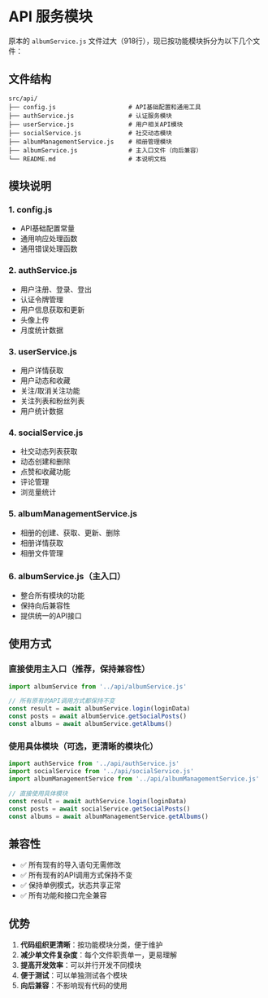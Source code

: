 # API 服务模块

原本的 `albumService.js` 文件过大（918行），现已按功能模块拆分为以下几个文件：

## 文件结构

```
src/api/
├── config.js                    # API基础配置和通用工具
├── authService.js               # 认证服务模块
├── userService.js               # 用户相关API模块
├── socialService.js             # 社交动态模块
├── albumManagementService.js    # 相册管理模块
├── albumService.js              # 主入口文件（向后兼容）
└── README.md                    # 本说明文档
```

## 模块说明

### 1. config.js
- API基础配置常量
- 通用响应处理函数
- 通用错误处理函数

### 2. authService.js
- 用户注册、登录、登出
- 认证令牌管理
- 用户信息获取和更新
- 头像上传
- 月度统计数据

### 3. userService.js
- 用户详情获取
- 用户动态和收藏
- 关注/取消关注功能
- 关注列表和粉丝列表
- 用户统计数据

### 4. socialService.js
- 社交动态列表获取
- 动态创建和删除
- 点赞和收藏功能
- 评论管理
- 浏览量统计

### 5. albumManagementService.js
- 相册的创建、获取、更新、删除
- 相册详情获取
- 相册文件管理

### 6. albumService.js（主入口）
- 整合所有模块的功能
- 保持向后兼容性
- 提供统一的API接口

## 使用方式

### 直接使用主入口（推荐，保持兼容性）
```javascript
import albumService from '../api/albumService.js'

// 所有原有的API调用方式都保持不变
const result = await albumService.login(loginData)
const posts = await albumService.getSocialPosts()
const albums = await albumService.getAlbums()
```

### 使用具体模块（可选，更清晰的模块化）
```javascript
import authService from '../api/authService.js'
import socialService from '../api/socialService.js'
import albumManagementService from '../api/albumManagementService.js'

// 直接使用具体模块
const result = await authService.login(loginData)
const posts = await socialService.getSocialPosts()
const albums = await albumManagementService.getAlbums()
```

## 兼容性

- ✅ 所有现有的导入语句无需修改
- ✅ 所有现有的API调用方式保持不变
- ✅ 保持单例模式，状态共享正常
- ✅ 所有功能和接口完全兼容

## 优势

1. **代码组织更清晰**：按功能模块分类，便于维护
2. **减少单文件复杂度**：每个文件职责单一，更易理解
3. **提高开发效率**：可以并行开发不同模块
4. **便于测试**：可以单独测试各个模块
5. **向后兼容**：不影响现有代码的使用 